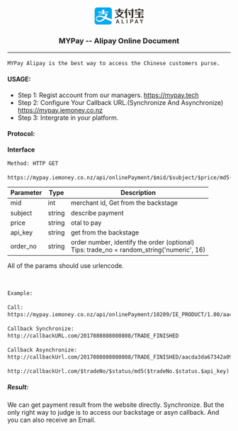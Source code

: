 <p align="center"><img src="alipay.png">
<h3 align="center">MYPay -- Alipay Online Document</h3><hr>
</p>

``
MYPay Alipay is the best way to access the Chinese customers purse.
``

#### USAGE:

* Step 1: Regist account from our managers. <a href="https://mypay.tech">https://mypay.tech</a>
* Step 2: Configure Your Callback URL.(Synchronize And Asynchronize) <a href="https://mypay.tech">https://mypay.iemoney.co.nz</a>
* Step 3: Intergrate in your platform.

#### Protocol:

**Interface**

```
Method: HTTP GET

https://mypay.iemoney.co.nz/api/onlinePayment/$mid/$subject/$price/md5($mid.$subject.$price.$api_key)/$order_no
```

|Parameter	|Type 	|Description|
|-----------|-------|-----------|
|mid        |int |merchant id, Get from the backstage|
|subject    |string  |describe payment|
|price      |string  |otal to pay|
|api_key    |string  |get from the backstage|
|order_no   |string  |order number, identify the order (optional)<br/>Tips: trade_no = random_string('numeric', 16)|

All of the params should use urlencode.

<br/>


```
Example:

Call:
https://mypay.iemoney.co.nz/api/onlinePayment/10209/IE_PRODUCT/1.00/aacda3da67342a0961faa7c631041871/2017080808080808

Callback Synchronize:
http://callbackURL.com/2017080808080808/TRADE_FINISHED

Callback Asynchronize:
http://callbackUrl.com/2017080808080808/TRADE_FINISHED/aacda3da67342a0961faa7c631041871

http://callbackUrl.com/$tradeNo/$status/md5($tradeNo.$status.$api_key)

```

##### Result:

We can get payment result from the website directly. Synchronize.
But the only right way to judge is to access our backstage or asyn callback. And you can also receive an Email.







